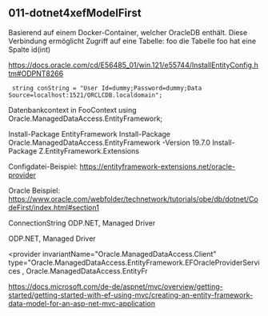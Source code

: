 ﻿
## 011-dotnet4xefModelFirst
Basierend auf einem Docker-Container, welcher OracleDB enthält.
Diese Verbindung ermöglicht Zugriff auf eine Tabelle: foo
die Tabelle foo hat eine Spalte id(int)


https://docs.oracle.com/cd/E56485_01/win.121/e55744/InstallEntityConfig.htm#ODPNT8266



     string conString = "User Id=dummy;Password=dummy;Data Source=localhost:1521/ORCLCDB.localdomain";
       


Datenbankcontext in FooContext
using Oracle.ManagedDataAccess.EntityFramework;

Install-Package EntityFramework
Install-Package Oracle.ManagedDataAccess.EntityFramework -Version 19.7.0
Install-Package Z.EntityFramework.Extensions

Configdatei-Beispiel:
https://entityframework-extensions.net/oracle-provider


Oracle Beispiel:
https://www.oracle.com/webfolder/technetwork/tutorials/obe/db/dotnet/CodeFirst/index.html#section1




ConnectionString
ODP.NET, Managed Driver
<provider invariantName="Oracle.ManagedDataAccess.Client" 
type="Oracle.ManagedDataAccess.EntityFramework.EFOracleProviderServices
, Oracle.ManagedDataAccess.EntityFramework, Version=6.121.2.0, Culture=neutral, PublicKeyToken=89b483f429c47342" />


ODP.NET, Managed Driver

<provider invariantName="Oracle.ManagedDataAccess.Client" 
type="Oracle.ManagedDataAccess.EntityFramework.EFOracleProviderServices
, Oracle.ManagedDataAccess.EntityFr





https://docs.microsoft.com/de-de/aspnet/mvc/overview/getting-started/getting-started-with-ef-using-mvc/creating-an-entity-framework-data-model-for-an-asp-net-mvc-application

